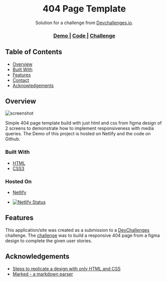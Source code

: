 <h1 align="center">404 Page Template</h1>

<div align="center">
   Solution for a challenge from  <a href="http://devchallenges.io" target="_blank">Devchallenges.io</a>.
</div>

<div align="center">
  <h3>
    <a href="https://404page-devchallengesdotio.netlify.app/">
      Demo
    </a>
    <span> | </span>
    <a href="https://github.com/denniswebdel/404_page-devchallenges.io.git">
      Code
    </a>
    <span> | </span>
    <a href="https://devchallenges.io/challenges/wBunSb7FPrIepJZAg0sY">
      Challenge
    </a>
  </h3>
</div>

<!-- TABLE OF CONTENTS -->

## Table of Contents

- [Overview](#overview)
- [Built With](#built-with)
- [Features](#features)
- [Contact](#contact)
- [Acknowledgements](#acknowledgements)

<!-- OVERVIEW -->

## Overview

![screenshot](https://404page-devchallengesdotio.netlify.app/assets/screenshot.jpg)

Simple 404 page template build with just html and css from figma design of 2 screens to demonstrate how to implement responsiveness with media queries.
The Demo of this project is hosted on Netlify and the code on Github.

### Built With

- [HTML](https://developer.mozilla.org/en-US/docs/Web/HTML)
- [CSS3](https://developer.mozilla.org/en-US/docs/Web/CSS)

### Hosted On

- [Netlify](https://www.netlify.com/)

- [![Netlify Status](https://api.netlify.com/api/v1/badges/70397af5-abc7-4df6-b0ee-b1088f9c5737/deploy-status)](https://app.netlify.com/sites/404page-devchallengesdotio/deploys)

## Features

This application/site was created as a submission to a [DevChallenges](https://devchallenges.io/challenges) challenge. The [challenge](https://devchallenges.io/challenges/wBunSb7FPrIepJZAg0sY) was to build a responsive 404 page from a figma design to complete the given user stories.



## Acknowledgements


- [Steps to replicate a design with only HTML and CSS](https://devchallenges-blogs.web.app/how-to-replicate-design/)
- [Marked - a markdown parser](https://github.com/chjj/marked)
